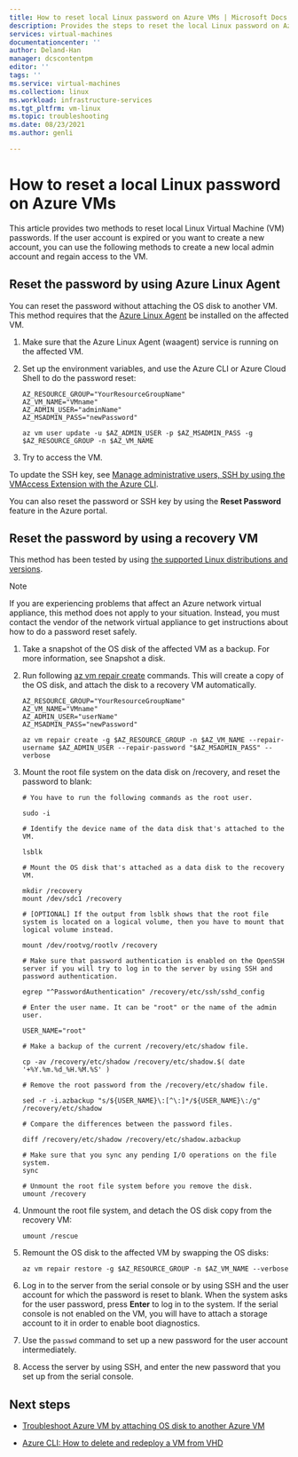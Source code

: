 ```yaml
---
title: How to reset local Linux password on Azure VMs | Microsoft Docs
description: Provides the steps to reset the local Linux password on Azure VM
services: virtual-machines
documentationcenter: ''
author: Deland-Han
manager: dcscontentpm
editor: ''
tags: ''
ms.service: virtual-machines
ms.collection: linux
ms.workload: infrastructure-services
ms.tgt_pltfrm: vm-linux
ms.topic: troubleshooting
ms.date: 08/23/2021
ms.author: genli

---
```


# How to reset a local Linux password on Azure VMs

This article provides two methods to reset local Linux Virtual Machine (VM) passwords. If the user account is expired or you want to create a new account, you can use the following methods to create a new local admin account and regain access to the VM.

## Reset the password by using Azure Linux Agent

You can reset the password without attaching the OS disk to another VM. This method requires that the [Azure Linux Agent](/azure/virtual-machines/extensions/agent-linux) be installed on the affected VM.

1. Make sure that the Azure Linux Agent (waagent) service is running on the affected VM.

2. Set up the environment variables, and use the Azure CLI or Azure Cloud Shell to do the password reset:

    ```
    AZ_RESOURCE_GROUP="YourResourceGroupName"
    AZ_VM_NAME="VMname"
    AZ_ADMIN_USER="adminName"
    AZ_MSADMIN_PASS="newPassword"

    az vm user update -u $AZ_ADMIN_USER -p $AZ_MSADMIN_PASS -g $AZ_RESOURCE_GROUP -n $AZ_VM_NAME
    ```
3. Try to access the VM.

To update the SSH key, see [Manage administrative users, SSH by using the VMAccess Extension with the Azure CLI](/azure/virtual-machines/extensions/vmaccess#update-ssh-key).

You can also reset the password or SSH key by using the **Reset Password** feature in the Azure portal.

## Reset the password by using a recovery VM

This method has been tested by using [the supported Linux distributions and versions](/azure/virtual-machines/linux/endorsed-distros).

> [!NOTE]
> If you are experiencing problems that affect an Azure network virtual appliance, this method does not apply to your situation. Instead, you must contact the vendor of the network virtual appliance to get instructions about how to do a password reset safely.

1. Take a snapshot of the OS disk of the affected VM as a backup. For more information, see Snapshot a disk.
1. Run following [az vm repair create](/cli/azure/vm/repair?view=azure-cli-latest&preserve-view=true) commands. This will create a copy of the OS disk, and attach the disk to a recovery VM automatically.
    ```
    AZ_RESOURCE_GROUP="YourResourceGroupName"
    AZ_VM_NAME="VMname"
    AZ_ADMIN_USER="userName"
    AZ_MSADMIN_PASS="newPassword"

    az vm repair create -g $AZ_RESOURCE_GROUP -n $AZ_VM_NAME --repair-username $AZ_ADMIN_USER --repair-password "$AZ_MSADMIN_PASS" --verbose
    ```
1. Mount the root file system on the data disk on /recovery, and reset the password to blank:

    ```
    # You have to run the following commands as the root user.

    sudo -i

    # Identify the device name of the data disk that's attached to the VM.

    lsblk

    # Mount the OS disk that's attached as a data disk to the recovery VM.

    mkdir /recovery
    mount /dev/sdc1 /recovery

    # [OPTIONAL] If the output from lsblk shows that the root file system is located on a logical volume, then you have to mount that logical volume instead.

    mount /dev/rootvg/rootlv /recovery

    # Make sure that password authentication is enabled on the OpenSSH server if you will try to log in to the server by using SSH and password authentication.

    egrep "^PasswordAuthentication" /recovery/etc/ssh/sshd_config

    # Enter the user name. It can be "root" or the name of the admin user.

    USER_NAME="root"

    # Make a backup of the current /recovery/etc/shadow file.

    cp -av /recovery/etc/shadow /recovery/etc/shadow.$( date '+%Y.%m.%d_%H.%M.%S' )

    # Remove the root password from the /recovery/etc/shadow file.

    sed -r -i.azbackup "s/${USER_NAME}\:[^\:]*/${USER_NAME}\:/g" /recovery/etc/shadow

    # Compare the differences between the password files.

    diff /recovery/etc/shadow /recovery/etc/shadow.azbackup

    # Make sure that you sync any pending I/O operations on the file system.
    sync 

    # Unmount the root file system before you remove the disk.
    umount /recovery
    ```
1. Unmount the root file system, and detach the OS disk copy from the recovery VM:
    ```
    umount /rescue
    ```
1. Remount the OS disk to the affected VM by swapping the OS disks:

    ```
    az vm repair restore -g $AZ_RESOURCE_GROUP -n $AZ_VM_NAME --verbose
    ```

1. Log in to the server from the serial console or by using SSH and the user account for which the password is reset to blank. When the system asks for the user password, press **Enter** to log in to the system. If the serial console is not enabled on the VM, you will have to attach a storage account to it in order to enable boot diagnostics.

1. Use the `passwd` command to set up a new password for the user account intermediately.

1. Access the server by using SSH, and enter the new password that you set up from the serial console.

## Next steps

* [Troubleshoot Azure VM by attaching OS disk to another Azure VM](https://social.technet.microsoft.com/wiki/contents/articles/18710.troubleshoot-azure-vm-by-attaching-os-disk-to-another-azure-vm.aspx)

* [Azure CLI: How to delete and redeploy a VM from VHD](/archive/blogs/linuxonazure/azure-cli-how-to-delete-and-re-deploy-a-vm-from-vhd)
